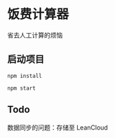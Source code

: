 # 饭费计算器

省去人工计算的烦恼

## 启动项目

```
npm install
```

```
npm start
```

## Todo

数据同步的问题：存储至 LeanCloud

